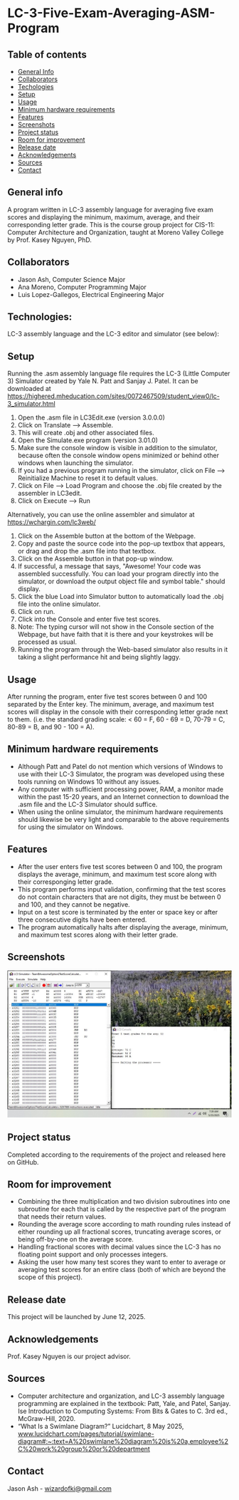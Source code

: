 # LC-3-Five-Exam-Averaging-ASM-Program
## Table of contents
* [General Info](#General-info)
* [Collaborators](#Collaborators)
* [Techologies](#Technologies)
* [Setup](#Setup)
* [Usage](#Usage)
* [Minimum hardware requirements](#Minimum-hardware-requirements)
* [Features](#Features)
* [Screenshots](#Screenshots)
* [Project status](#Project-status)
* [Room for improvement](#Room-for-improvement)
* [Release date](#Release-date)
* [Acknowledgements](#Acknowledgements)
* [Sources](#Sources)
* [Contact](#Contact)

## General info
A program written in LC-3 assembly language for averaging five exam scores and displaying the minimum, maximum, average, and their corresponding letter grade.
This is the course group project for CIS-11: Computer Architecture and Organization, taught at Moreno Valley College by Prof. Kasey Nguyen, PhD.

## Collaborators
- Jason Ash, Computer Science Major
- Ana Moreno, Computer Programming Major
- Luis Lopez-Gallegos, Electrical Engineering Major

## Technologies:
LC-3 assembly language and the LC-3 editor and simulator (see below):

## Setup
Running the .asm assembly language file requires the LC-3 (Little Computer 3) Simulator created by Yale N. Patt and Sanjay J. Patel.
It can be downloaded at https://highered.mheducation.com/sites/0072467509/student_view0/lc-3_simulator.html
1. Open the .asm file in LC3Edit.exe (version 3.0.0.0)
2. Click on Translate --> Assemble.
3. This will create .obj and other associated files.
4. Open the Simulate.exe program (version 3.01.0)
5. Make sure the console window is visible in addition to the simulator, because often the console window opens minimized or behind other windows when launching the simulator.
6. If you had a previous program running in the simulator, click on File --> Reinitialize Machine to reset it to default values.
7. Click on File --> Load Program and choose the .obj file created by the assembler in LC3edit.
8. Click on Execute --> Run

Alternatively, you can use the online assembler and simulator at https://wchargin.com/lc3web/
1. Click on the Assemble button at the bottom of the Webpage.
2. Copy and paste the source code into the pop-up textbox that appears, or drag and drop the .asm file into that textbox.
3. Click on the Assemble button in that pop-up window.
4. If successful, a message that says, "Awesome! Your code was assembled successfully. You can load your program directly into the simulator, or download the output object file and symbol table." should display.
5. Click the blue Load into Simulator button to automatically load the .obj file into the online simulator.
6. Click on run.
7. Click into the Console and enter five test scores.
8. Note: The typing cursor will not show in the Console section of the Webpage, but have faith that it is there and your keystrokes will be processed as usual.
9. Running the program through the Web-based simulator also results in it taking a slight performance hit and being slightly laggy.

## Usage
After running the program, enter five test scores between 0 and 100 separated by the Enter key. The minimum, average, and maximum test scores will display in the console with their corresponding letter grade next to them.
(i.e. the standard grading scale: < 60 = F, 60 - 69 = D, 70-79 = C, 80-89 = B, and 90 - 100 = A).

## Minimum hardware requirements
- Although Patt and Patel do not mention which versions of Windows to use with their LC-3 Simulator, the program was developed using these tools running on Windows 10 without any issues.
- Any computer with sufficient processing power, RAM, a monitor made within the past 15-20 years, and an Internet connection to download the .asm file and the LC-3 Simulator should suffice.
- When using the online simulator, the minimum hardware requirements should likewise be very light and comparable to the above requirements for using the simulator on Windows.

## Features
- After the user enters five test scores between 0 and 100, the program displays the average, minimum, and maximum test score along with their corresponging letter grade.
- This program performs input validation, confirming that the test scores do not contain characters that are not digits, they must be between 0 and 100, and they cannot be negative.
- Input on a test score is terminated by the enter or space key or after three consecutive digits have been entered.
- The program automatically halts after displaying the average, minimum, and maximum test scores along with their letter grade.

## Screenshots
![A screen capture of the program successfully running and displaying the average, minimum, and maximum test scores with their corresponding letter grade using test data required for the project](TeamBAwesomeRunWithTestData25May2025_0739am.jpg)

## Project status
Completed according to the requirements of the project and released here on GitHub.

## Room for improvement
- Combining the three multiplication and two division subroutines into one subroutine for each that is called by the respective part of the program that needs their return values.
- Rounding the average score according to math rounding rules instead of either rounding up all fractional scores, truncating average scores, or being off-by-one on the average score.
- Handling fractional scores with decimal values since the LC-3 has no floating point support and only processes integers.
- Asking the user how many test scores they want to enter to average or averaging test scores for an entire class (both of which are beyond the scope of this project).

## Release date
This project will be launched by June 12, 2025.

## Acknowledgements
Prof. Kasey Nguyen is our project advisor.

## Sources
- Computer architecture and organization, and LC-3 assembly language programming are explained in the textbook:
Patt, Yale, and Patel, Sanjay. Ise Introduction to Computing Systems: From Bits & Gates to C. 3rd ed., 	McGraw-Hill, 	2020.
- “What Is a Swimlane Diagram?” Lucidchart, 8 May 2025, www.lucidchart.com/pages/tutorial/swimlane-diagram#:~:text=A%20swimlane%20diagram%20is%20a,employee%2C%20work%20group%20or%20department 

## Contact
Jason Ash - wizardofki@gmail.com

